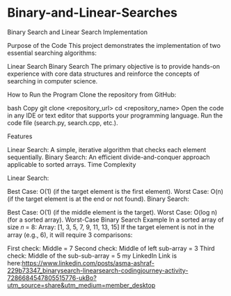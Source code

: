 # Binary-and-Linear-Searches
Binary Search and Linear Search Implementation

Purpose of the Code
This project demonstrates the implementation of two essential searching algorithms:

Linear Search
Binary Search
The primary objective is to provide hands-on experience with core data structures and reinforce the concepts of searching in computer science.

How to Run the Program
Clone the repository from GitHub:

bash
Copy
git clone <repository_url>
cd <repository_name>
Open the code in any IDE or text editor that supports your programming language.
Run the code file (search.py, search.cpp, etc.).

Features

Linear Search: A simple, iterative algorithm that checks each element sequentially.
Binary Search: An efficient divide-and-conquer approach applicable to sorted arrays.
Time Complexity

Linear Search:

Best Case: O(1) (if the target element is the first element).
Worst Case: O(n) (if the target element is at the end or not found).
Binary Search:

Best Case: O(1) (if the middle element is the target).
Worst Case: O(log n) (for a sorted array).
Worst-Case Binary Search Example
In a sorted array of size 𝑛 = 8:
Array: [1, 3, 5, 7, 9, 11, 13, 15]
If the target element is not in the array (e.g., 6), it will require 3 comparisons:

First check: Middle = 7
Second check: Middle of left sub-array = 3
Third check: Middle of the sub-sub-array = 5
my LinkedIn Link is here:https://www.linkedin.com/posts/asma-ashraf-229b73347_binarysearch-linearsearch-codingjourney-activity-7286684547805515776-ukBo?utm_source=share&utm_medium=member_desktop
